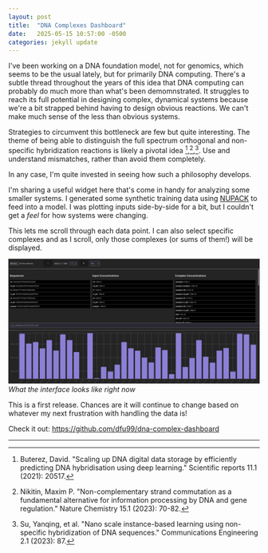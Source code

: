 ```yaml
---
layout: post
title:  "DNA Complexes Dashboard"
date:   2025-05-15 10:57:00 -0500
categories: jekyll update
---
```


I've been working on a DNA foundation model, not for genomics, which seems to be the usual lately, but for primarily DNA computing. There's a subtle thread throughout the years of this idea that DNA computing can probably do much more than what's been demomnstrated. It struggles to reach its full potential in designing complex, dynamical systems because we're a bit strapped behind having to design obvious reactions. We can't make much sense of the less than obvious systems.

Strategies to circumvent this bottleneck are few but quite interesting. The theme of being able to distinguish the full spectrum orthogonal and non-specific hybridization reactions is likely a pivotal idea [^1],[^2],[^3]. Use and understand mismatches, rather than avoid them completely.

In any case, I'm quite invested in seeing how such a philosophy develops.

I'm sharing a useful widget here that's come in handy for analyzing some smaller systems. I generated some synthetic training data using [NUPACK](https://www.nupack.org/) to feed into a model. I was plotting inputs side-by-side for a bit, but I couldn't get a *feel* for how systems were changing.

This lets me scroll through each data point. I can also select specific complexes and as I scroll, only those complexes (or sums of them!) will be displayed.

![](/images/2025-05-15/screen1.png)
*What the interface looks like right now*

This is a first release. Chances are it will continue to change based on whatever my next frustration with handling the data is!

Check it out: https://github.com/dfu99/dna-complex-dashboard

---

[^1]: Buterez, David. "Scaling up DNA digital data storage by efficiently predicting DNA hybridisation using deep learning." Scientific reports 11.1 (2021): 20517.

[^2]: Nikitin, Maxim P. "Non-complementary strand commutation as a fundamental alternative for information processing by DNA and gene regulation." Nature Chemistry 15.1 (2023): 70-82.

[^3]: Su, Yanqing, et al. "Nano scale instance-based learning using non-specific hybridization of DNA sequences." Communications Engineering 2.1 (2023): 87.